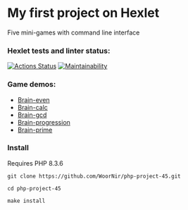 # My first project on Hexlet
Five mini-games with command line interface
### Hexlet tests and linter status:
[![Actions Status](https://github.com/WoorNir/php-project-45/actions/workflows/hexlet-check.yml/badge.svg)](https://github.com/WoorNir/php-project-45/actions)
[![Maintainability](https://api.codeclimate.com/v1/badges/57f83923c693c4916f0c/maintainability)](https://codeclimate.com/github/WoorNir/php-project-45/maintainability)

### Game demos:
- [Brain-even](https://asciinema.org/a/lHvX4ysJLaCPeSmiAUGiljFsh)
- [Brain-calc](https://asciinema.org/a/fv4MfrY2BzXN5UlunfHWecE6p)
- [Brain-gcd](https://asciinema.org/a/PPph11zBc16Wa5mNT7jC42bqB)
- [Brain-progression](https://asciinema.org/a/pcqJ64Op1l3pgIXEQ03LQ2yHF)
- [Brain-prime](https://asciinema.org/a/jRv5ugcVF2Awz7l1XdgxeLqP2)

### Install
Requires PHP 8.3.6 
```
git clone https://github.com/WoorNir/php-project-45.git

cd php-project-45

make install

```
